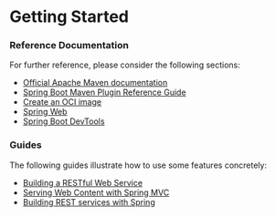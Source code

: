# Getting Started

### Reference Documentation

For further reference, please consider the following sections:

* [Official Apache Maven documentation](https://maven.apache.org/guides/index.html)
* [Spring Boot Maven Plugin Reference Guide](https://docs.spring.io/spring-boot/docs/2.7.16/maven-plugin/reference/html/)
* [Create an OCI image](https://docs.spring.io/spring-boot/docs/2.7.16/maven-plugin/reference/html/#build-image)
* [Spring Web](https://docs.spring.io/spring-boot/docs/2.7.16/reference/htmlsingle/index.html#web)
* [Spring Boot DevTools](https://docs.spring.io/spring-boot/docs/2.7.16/reference/htmlsingle/index.html#using.devtools)

### Guides

The following guides illustrate how to use some features concretely:

* [Building a RESTful Web Service](https://spring.io/guides/gs/rest-service/)
* [Serving Web Content with Spring MVC](https://spring.io/guides/gs/serving-web-content/)
* [Building REST services with Spring](https://spring.io/guides/tutorials/rest/)

